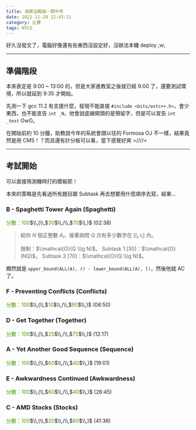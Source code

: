 ```yaml
---
title: 演算法概論－期中考
date: 2021-11-20 12:43:11
category: 比賽
tags: NYCU
---
```


好久沒發文了，電腦好像還有些東西沒設定好，沒辦法本機 deploy ;w;

---

## 準備階段

本來表定是 9:00 ~ 13:00 的，但是大家進教室之後就已經 9:00 了，還要測試環境，所以就延到 9:35 才開始。

先測一下 gcc 11.2 有支援什麼，發現不能直接 `#include <bits/extc++.h>`，會少東西，也不能宣告 `int _N`，他會說底線開頭的是預留字，但是可以宣告 `int _test` OwO。

在開始前約 10 分鐘，助教說今年的系統會跟以往的 Formosa OJ 不一樣，結果竟然是用 CMS！？而且還有計分板可以看，當下感覺好爽 >////<

---

## 考試開始

可以直接用測機時打的模板耶！

本來的策略是先看過所有題目跟 Subtask 再去想要用什麼順序去寫，結果...

### B - Spaghetti Tower Again (Spaghetti)

<span style="color:#4e9a05">分數：$100$</span>$\\,(\\,$<span style="color:#4e9a05">$30$</span>$\\,/\\,$<span style="color:#4e9a05">$70$</span>$\\,)$ (02:38)

> 給你 $N$ 個正整數 $A_i$，接著詢問 $Q$ 次有多少數字在 $[l_i, r_i]$ 內。
> 
> 限制：$\\mathcal{O}(Q \\lg N)$。
> Subtask 1 $[30]$：$\\mathcal{O}(NQ)$。
> Subtask 2 $[70]$：$\\mathcal{O}(Q \\lg N)$。

顯然就是 `upper_bound(ALL(A), r) - lower_bound(ALL(A), l)`，然後他就 AC 了。

### F - Preventing Conflicts (Conflicts)

<span style="color:#4e9a05">分數：$100$</span>$\\,(\\,$<span style="color:#4e9a05">$10$</span>$\\,/\\,$<span style="color:#4e9a05">$90$</span>$\\,)$ (06:50)



### D - Get Together (Together)

<span style="color:#4e9a05">分數：$100$</span>$\\,(\\,$<span style="color:#4e9a05">$25$</span>$\\,/\\,$<span style="color:#4e9a05">$75$</span>$\\,)$ (12:17)



### A - Yet Another Good Sequence (Sequence)

<span style="color:#4e9a05">分數：$100$</span>$\\,(\\,$<span style="color:#4e9a05">$60$</span>$\\,/\\,$<span style="color:#4e9a05">$40$</span>$\\,)$ (19:01)



### E - Awkwardness Continued (Awkwardness)

<span style="color:#4e9a05">分數：$100$</span>$\\,(\\,$<span style="color:#4e9a05">$60$</span>$\\,/\\,$<span style="color:#4e9a05">$40$</span>$\\,)$ (26:45)



### C - AMD Stocks (Stocks)

<span style="color:#4e9a05">分數：$100$</span>$\\,(\\,$<span style="color:#4e9a05">$20$</span>$\\,/\\,$<span style="color:#4e9a05">$80$</span>$\\,)$ (41:36)


